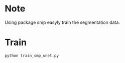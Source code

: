 # Note
Using package smp easyly train the segmentation data.

# Train
```
python train_smp_unet.py
```
